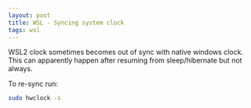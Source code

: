 ```yaml
---
layout: post
title: WSL - Syncing system clock
tags: wsl
---
```


WSL2 clock sometimes becomes out of sync with native windows clock. This can apparently happen after resuming from sleep/hibernate but not always.

To re-sync run:

```bash
sudo hwclock -s
```
